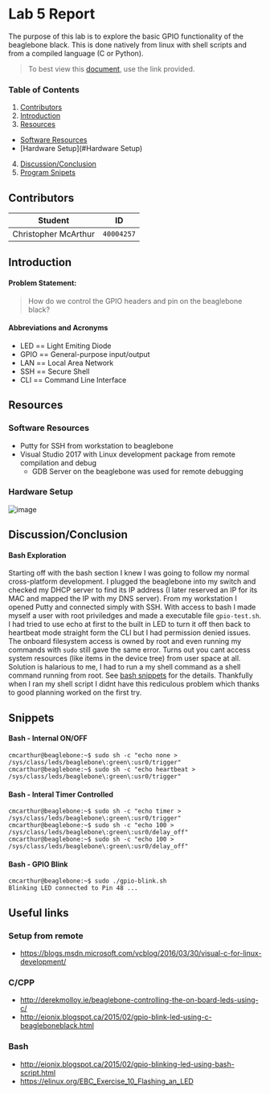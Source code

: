 # Lab 5 Report
The purpose of this lab is to explore the basic GPIO functionality of the beaglebone black. This is done natively from linux with shell scripts and from a compiled language (C or Python).

> To best view this [document](https://github.com/prince-chrismc/Embedded-System/blob/master/Beaglebon/Labs/Lab5/README.md), use the link provided.

### Table of Contents
1. [Contributors](#Contributors)
2. [Introduction](#Introduction)
3. [Resources](#Resources)
  * [Software Resources](#Software-Resources)
  * [Hardware Setup](#Hardware Setup)
4. [Discussion/Conclusion](#Discussion/Conclusion)
5. [Program Snipets](#Snippets)

## Contributors
**Student** | **ID**
:---:| ---
Christopher McArthur | `40004257`

## Introduction
#### Problem Statement:
> How do we control the GPIO headers and pin on the beaglebone black?

#### Abbreviations and Acronyms
- LED == Light Emiting Diode
- GPIO == General-purpose input/output
- LAN == Local Area Network
- SSH == Secure Shell
- CLI == Command Line Interface

## Resources
### Software Resources
- Putty for SSH from workstation to beaglebone
- Visual Studio 2017 with Linux development package from remote compilation and debug
  - GDB Server on the beaglebone was used for remote debugging

### Hardware Setup
![image](https://user-images.githubusercontent.com/16867443/33232803-6f7dbbd0-d1da-11e7-9c22-cdb7eff0613b.png)

## Discussion/Conclusion
#### Bash Exploration
Starting off with the bash section I knew I was going to follow my normal cross-platform development. I plugged the beaglebone into my switch and checked my DHCP server to find its IP address (I later reserved an IP for its MAC and mapped the IP with my DNS server). From my workstation I opened Putty and connected simply with SSH. With access to bash I made myself a user with root priviledges and made a executable file `gpio-test.sh`. I had tried to use echo at first to the built in LED to turn it off then back to heartbeat mode straight form the CLI but I had permission denied issues. The onboard filesystem access is owned by root and even running my commands with `sudo` still gave the same error. Turns out you cant access system resources (like items in the device tree) from user space at all. Solution is halarious to me, I had to run a my shell command as a shell command running from root. See [bash snippets](#Snippets) for the details. Thankfully when I ran my shell script I didnt have this rediculous problem which thanks to good planning worked on the first try.

## Snippets
#### Bash - Internal ON/OFF
```shell
cmcarthur@beaglebone:~$ sudo sh -c "echo none > /sys/class/leds/beaglebone\:green\:usr0/trigger"
cmcarthur@beaglebone:~$ sudo sh -c "echo heartbeat > /sys/class/leds/beaglebone\:green\:usr0/trigger"
```
#### Bash - Interal Timer Controlled
```shell
cmcarthur@beaglebone:~$ sudo sh -c "echo timer > /sys/class/leds/beaglebone\:green\:usr0/trigger"
cmcarthur@beaglebone:~$ sudo sh -c "echo 100 > /sys/class/leds/beaglebone\:green\:usr0/delay_off"
cmcarthur@beaglebone:~$ sudo sh -c "echo 100 > /sys/class/leds/beaglebone\:green\:usr0/delay_off"
```
#### Bash - GPIO Blink
```shell
cmcarthur@beaglebone:~$ sudo ./gpio-blink.sh
Blinking LED connected to Pin 48 ...
```

## Useful links
### Setup from remote
- https://blogs.msdn.microsoft.com/vcblog/2016/03/30/visual-c-for-linux-development/
### C/CPP
- http://derekmolloy.ie/beaglebone-controlling-the-on-board-leds-using-c/
- http://eionix.blogspot.ca/2015/02/gpio-blink-led-using-c-beagleboneblack.html
### Bash
- http://eionix.blogspot.ca/2015/02/gpio-blinking-led-using-bash-script.html
- https://elinux.org/EBC_Exercise_10_Flashing_an_LED
